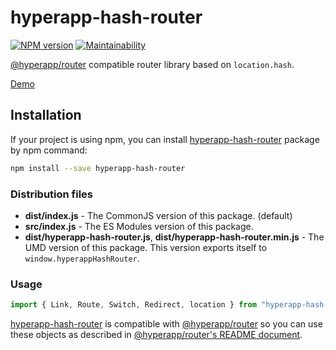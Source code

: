 # hyperapp-hash-router

[![NPM version](http://img.shields.io/npm/v/hyperapp-hash-router.svg)](https://www.npmjs.com/package/hyperapp-hash-router)
[![Maintainability](https://api.codeclimate.com/v1/badges/1f1a1bba3e76976e7b6e/maintainability)](https://codeclimate.com/github/yuku-t/hyperapp-hash-router/maintainability)

[@hyperapp/router] compatible router library based on `location.hash`.

[Demo](https://yuku-t.com/hyperapp-hash-router/#/demo)

## Installation

If your project is using npm, you can install [hyperapp-hash-router] package by npm command:

```bash
npm install --save hyperapp-hash-router
```

### Distribution files
- **dist/index.js** - The CommonJS version of this package. (default)
- **src/index.js** - The ES Modules version of this package.
- **dist/hyperapp-hash-router.js**, **dist/hyperapp-hash-router.min.js** - The UMD version of this package. This version exports itself to `window.hyperappHashRouter`.

### Usage
```js
import { Link, Route, Switch, Redirect, location } from "hyperapp-hash-router"
```

[hyperapp-hash-router] is compatible with [@hyperapp/router] so you can use these objects as described in [@hyperapp/router's README document](https://github.com/hyperapp/router#usage).

[hyperapp-hash-router]: https://www.npmjs.com/package/hyperapp-hash-router
[@hyperapp/router]: https://www.npmjs.com/package/@hyperapp/router
